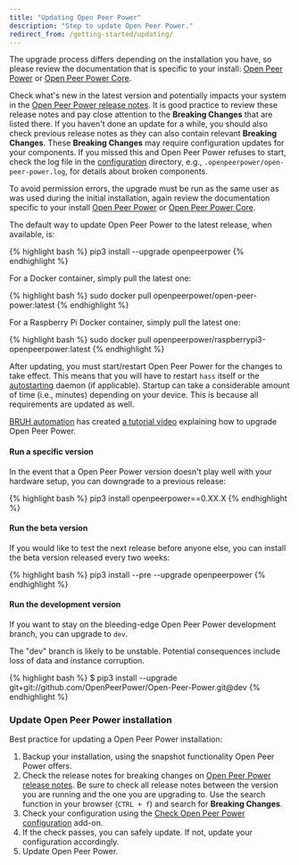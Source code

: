 ```yaml
---
title: "Updating Open Peer Power"
description: "Step to update Open Peer Power."
redirect_from: /getting-started/updating/
---
```


<div class='note warning'>

The upgrade process differs depending on the installation you have, so please review the documentation that is specific to your install: [Open Peer Power](/hassio/) or [Open Peer Power Core](/docs/installation/virtualenv/#upgrading-open-peer-power).

</div>

Check what's new in the latest version and potentially impacts your system in the [Open Peer Power release notes](https://github.com/OpenPeerPower/Open-Peer-Power/releases). It is good practice to review these release notes and pay close attention to the **Breaking Changes** that are listed there. If you haven't done an update for a while, you should also check previous release notes as they can also contain relevant **Breaking Changes**. These **Breaking Changes** may require configuration updates for your components. If you missed this and Open Peer Power refuses to start, check the log file in the [configuration](/docs/configuration/) directory, e.g., `.openpeerpower/open-peer-power.log`, for details about broken components.

<div class='note'>

To avoid permission errors, the upgrade must be run as the same user as was used during the initial installation, again review the documentation specific to your install [Open Peer Power](/hassio/) or [Open Peer Power Core](/docs/installation/virtualenv).

</div>

The default way to update Open Peer Power to the latest release, when available, is:

{% highlight bash %}
pip3 install --upgrade openpeerpower
{% endhighlight %}

For a Docker container, simply pull the latest one:

{% highlight bash %}
sudo docker pull openpeerpower/open-peer-power:latest
{% endhighlight %}

For a Raspberry Pi Docker container, simply pull the latest one:

{% highlight bash %}
sudo docker pull openpeerpower/raspberrypi3-openpeerpower:latest
{% endhighlight %}

After updating, you must start/restart Open Peer Power for the changes to take effect. This means that you will have to restart `hass` itself or the [autostarting](/docs/autostart/) daemon (if applicable). Startup can take a considerable amount of time (i.e., minutes) depending on your device. This is because all requirements are updated as well.

[BRUH automation](https://www.bruhautomation.io/) has created [a tutorial video](https://www.youtube.com/watch?v=tuG2rs1Cl2Y) explaining how to upgrade Open Peer Power.

#### Run a specific version

In the event that a Open Peer Power version doesn't play well with your hardware setup, you can downgrade to a previous release:

{% highlight bash %}
pip3 install openpeerpower==0.XX.X
{% endhighlight %}

#### Run the beta version

If you would like to test the next release before anyone else, you can install the beta version released every two weeks:

{% highlight bash %}
pip3 install --pre --upgrade openpeerpower
{% endhighlight %}

#### Run the development version

If you want to stay on the bleeding-edge Open Peer Power development branch, you can upgrade to `dev`.

<div class='note warning'>
  The "dev" branch is likely to be unstable. Potential consequences include loss of data and instance corruption.
</div>

{% highlight bash %}
$ pip3 install --upgrade git+git://github.com/OpenPeerPower/Open-Peer-Power.git@dev
{% endhighlight %}

### Update Open Peer Power installation

Best practice for updating a Open Peer Power installation:

1. Backup your installation, using the snapshot functionality Open Peer Power offers.
2. Check the release notes for breaking changes on [Open Peer Power release notes](https://github.com/OpenPeerPower/Open-Peer-Power/releases). Be sure to check all release notes between the version you are running and the one you are upgrading to. Use the search function in your browser (`CTRL + f`) and search for **Breaking Changes**.
3. Check your configuration using the [Check Open Peer Power configuration](/addons/check_config/) add-on.
4. If the check passes, you can safely update. If not, update your configuration accordingly.
5. Update Open Peer Power.
